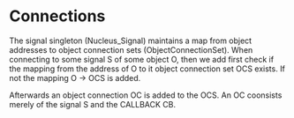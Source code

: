 
# Connections
The signal singleton (Nucleus_Signal) maintains a map from object addresses to object connection
sets (ObjectConnectionSet). When connecting to some signal S of some object O, then we add first
check if the mapping from the address of O to it object connection set OCS exists. If not the
mapping O -> OCS is added.

Afterwards an object connection OC is added to the OCS.
An OC coonsists merely of the signal S and the CALLBACK CB.
